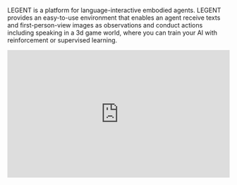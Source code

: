 LEGENT is a platform for language-interactive embodied agents. LEGENT provides an easy-to-use environment that enables an agent receive texts and first-person-view images as observations and conduct actions including speaking in a 3d game world,
where you can train your AI with reinforcement or supervised learning.

<div style="width:100%;height:0px;position:relative;padding-bottom:57.373%;"><iframe src="https://streamable.com/e/fwv005?autoplay=1&nocontrols=1" frameborder="0" width="100%" height="100%" allowfullscreen allow="autoplay" style="width:100%;height:100%;position:absolute;left:0px;top:0px;overflow:hidden;"></iframe></div>